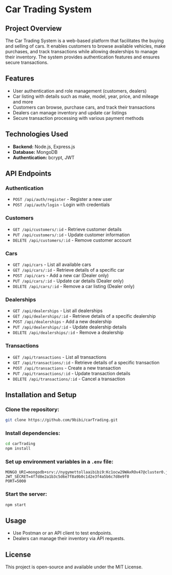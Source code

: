 # Car Trading System

## Project Overview
The Car Trading System is a web-based platform that facilitates the buying and selling of cars. It enables customers to browse available vehicles, make purchases, and track transactions while allowing dealerships to manage their inventory. The system provides authentication features and ensures secure transactions.

## Features
- User authentication and role management (customers, dealers)
- Car listing with details such as make, model, year, price, and mileage and more
- Customers can browse, purchase cars, and track their transactions
- Dealers can manage inventory and update car listings
- Secure transaction processing with various payment methods

## Technologies Used
- **Backend:** Node.js, Express.js
- **Database:** MongoDB
- **Authentication:** bcrypt, JWT

## API Endpoints

### Authentication
- `POST /api/auth/register` - Register a new user
- `POST /api/auth/login` - Login with credentials

### Customers
- `GET /api/customers/:id` - Retrieve customer details
- `PUT /api/customers/:id` - Update customer information
- `DELETE /api/customers/:id` - Remove customer account

### Cars
- `GET /api/cars` - List all available cars
- `GET /api/cars/:id` - Retrieve details of a specific car
- `POST /api/cars` - Add a new car (Dealer only)
- `PUT /api/cars/:id` - Update car details (Dealer only)
- `DELETE /api/cars/:id` - Remove a car listing (Dealer only)

### Dealerships
- `GET /api/dealerships` - List all dealerships
- `GET /api/dealerships/:id` - Retrieve details of a specific dealership
- `POST /api/dealerships` - Add a new dealership
- `PUT /api/dealerships/:id` - Update dealership details
- `DELETE /api/dealerships/:id` - Remove a dealership

### Transactions
- `GET /api/transactions` - List all transactions
- `GET /api/transactions/:id` - Retrieve details of a specific transaction
- `POST /api/transactions` - Create a new transaction
- `PUT /api/transactions/:id` - Update transaction details
- `DELETE /api/transactions/:id` - Cancel a transaction

## Installation and Setup

### Clone the repository:
```sh
git clone https://github.com/9bibi/carTrading.git
```

### Install dependencies:
```sh
cd carTrading
npm install
```

### Set up environment variables in a `.env` file:
```
MONGO_URI=mongodb+srv://nygymettollaaibibi9:Kc1ocw29WAxROv47@cluster0.j4ydp.mongodb.net/carTrading
JWT_SECRET=4f7d8e2a1b3c5d6e7f8a9b0c1d2e3f4a5b6c7d8e9f0
PORT=5000
```

### Start the server:
```sh
npm start
```

## Usage
- Use Postman or an API client to test endpoints.
- Dealers can manage their inventory via API requests.

## License
This project is open-source and available under the MIT License.

